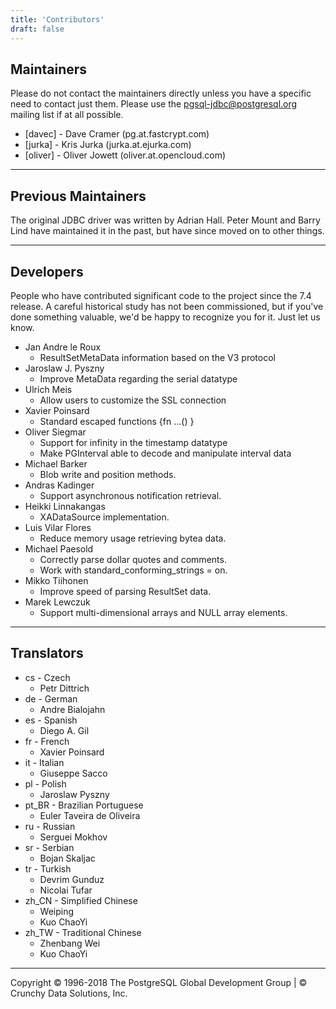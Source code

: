 ```yaml
---
title: 'Contributors'
draft: false
---
```


## Maintainers

Please do not contact the maintainers directly unless you have a
specific need to contact just them. Please use the
[pgsql-jdbc@postgresql.org](mailinglist#general) mailing list if at
all possible.

-   [davec] - Dave Cramer (pg.at.fastcrypt.com)
-   [jurka] - Kris Jurka (jurka.at.ejurka.com)
-   [oliver] - Oliver Jowett (oliver.at.opencloud.com)

* * * * *

## Previous Maintainers

The original JDBC driver was written by Adrian Hall. Peter Mount and
Barry Lind have maintained it in the past, but have since moved on to
other things.

* * * * *

## Developers

People who have contributed significant code to the project since the
7.4 release. A careful historical study has not been commissioned, but
if you've done something valuable, we'd be happy to recognize you for
it. Just let us know.

-   Jan Andre le Roux
    -   ResultSetMetaData information based on the V3 protocol
-   Jaroslaw J. Pyszny
    -   Improve MetaData regarding the serial datatype
-   Ulrich Meis
    -   Allow users to customize the SSL connection
-   Xavier Poinsard
    -   Standard escaped functions {fn ...() }
-   Oliver Siegmar
    -   Support for infinity in the timestamp datatype
    -   Make PGInterval able to decode and manipulate interval data
-   Michael Barker
    -   Blob write and position methods.
-   Andras Kadinger
    -   Support asynchronous notification retrieval.
-   Heikki Linnakangas
    -   XADataSource implementation.
-   Luis Vilar Flores
    -   Reduce memory usage retrieving bytea data.
-   Michael Paesold
    -   Correctly parse dollar quotes and comments.
    -   Work with standard\_conforming\_strings = on.
-   Mikko Tiihonen
    -   Improve speed of parsing ResultSet data.
-   Marek Lewczuk
    -   Support multi-dimensional arrays and NULL array elements.

* * * * *

## Translators

-   cs - Czech
    -   Petr Dittrich
-   de - German
    -   Andre Bialojahn
-   es - Spanish
    -   Diego A. Gil
-   fr - French
    -   Xavier Poinsard
-   it - Italian
    -   Giuseppe Sacco
-   pl - Polish
    -   Jaroslaw Pyszny
-   pt\_BR - Brazilian Portuguese
    -   Euler Taveira de Oliveira
-   ru - Russian
    -   Serguei Mokhov
-   sr - Serbian
    -   Bojan Skaljac
-   tr - Turkish
    -   Devrim Gunduz
    -   Nicolai Tufar
-   zh\_CN - Simplified Chinese
    -   Weiping
    -   Kuo ChaoYi
-   zh\_TW - Traditional Chinese
    -   Zhenbang Wei
    -   Kuo ChaoYi

* * * * *

Copyright © 1996-2018 The PostgreSQL Global Development Group | © Crunchy Data Solutions, Inc.
